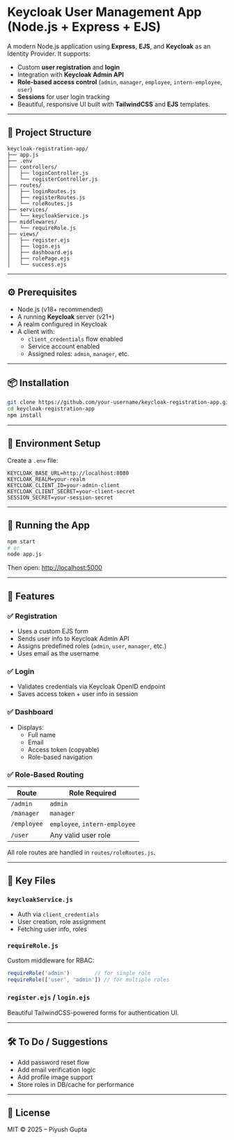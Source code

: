 
# Keycloak User Management App (Node.js + Express + EJS)

A modern Node.js application using **Express**, **EJS**, and **Keycloak** as an Identity Provider. It supports:

- Custom **user registration** and **login**
- Integration with **Keycloak Admin API**
- **Role-based access control** (`admin`, `manager`, `employee`, `intern-employee`, `user`)
- **Sessions** for user login tracking
- Beautiful, responsive UI built with **TailwindCSS** and **EJS** templates.

---

## 📁 Project Structure

```
keycloak-registration-app/
├── app.js
├── .env
├── controllers/
│   ├── loginController.js
│   └── registerController.js
├── routes/
│   ├── loginRoutes.js
│   ├── registerRoutes.js
│   └── roleRoutes.js
├── services/
│   └── keycloakService.js
├── middlewares/
│   └── requireRole.js
├── views/
│   ├── register.ejs
│   ├── login.ejs
│   ├── dashboard.ejs
│   ├── rolePage.ejs
│   └── success.ejs
```

---

## ⚙️ Prerequisites

- Node.js (v18+ recommended)
- A running **Keycloak** server (v21+)
- A realm configured in Keycloak
- A client with:
  - `client_credentials` flow enabled
  - Service account enabled
  - Assigned roles: `admin`, `manager`, etc.

---

## 📦 Installation

```bash
git clone https://github.com/your-username/keycloak-registration-app.git
cd keycloak-registration-app
npm install
```

---

## 🔐 Environment Setup

Create a `.env` file:

```env
KEYCLOAK_BASE_URL=http://localhost:8080
KEYCLOAK_REALM=your-realm
KEYCLOAK_CLIENT_ID=your-admin-client
KEYCLOAK_CLIENT_SECRET=your-client-secret
SESSION_SECRET=your-session-secret
```

---

## 🚀 Running the App

```bash
npm start
# or
node app.js
```

Then open: [http://localhost:5000](http://localhost:5000)

---

## 🔑 Features

### ✅ Registration

- Uses a custom EJS form
- Sends user info to Keycloak Admin API
- Assigns predefined roles (`admin`, `user`, `manager`, etc.)
- Uses email as the username

### ✅ Login

- Validates credentials via Keycloak OpenID endpoint
- Saves access token + user info in session

### ✅ Dashboard

- Displays:
  - Full name
  - Email
  - Access token (copyable)
  - Role-based navigation

### ✅ Role-Based Routing

| Route        | Role Required         |
|--------------|------------------------|
| `/admin`     | `admin`                |
| `/manager`   | `manager`              |
| `/employee`  | `employee`, `intern-employee` |
| `/user`      | Any valid user role    |

All role routes are handled in `routes/roleRoutes.js`.

---

## 📄 Key Files

### `keycloakService.js`

- Auth via `client_credentials`
- User creation, role assignment
- Fetching user info, roles

### `requireRole.js`

Custom middleware for RBAC:

```js
requireRole('admin')        // for single role
requireRole(['user', 'admin']) // for multiple roles
```

### `register.ejs` / `login.ejs`

Beautiful TailwindCSS-powered forms for authentication UI.

---

## 🛠 To Do / Suggestions

- Add password reset flow
- Add email verification logic
- Add profile image support
- Store roles in DB/cache for performance

---

## 🤝 License

MIT © 2025 – Piyush Gupta
